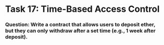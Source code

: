 # Task 17: Time-Based Access Control

### Question: Write a contract that allows users to deposit ether, but they can only withdraw after a set time (e.g., 1 week after deposit).